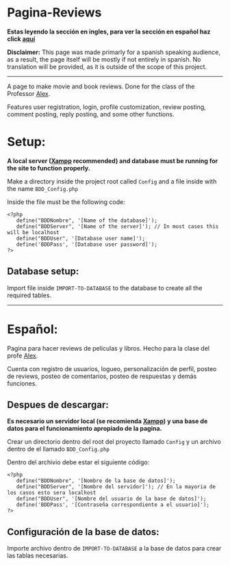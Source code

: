 # Pagina-Reviews

**Estas leyendo la sección en ingles, para ver la sección en español haz click [aquí](#español)**<br>

**Disclaimer:** This page was made primarly for a spanish speaking audience, as a result, the page itself will be mostly if not entirely in spanish. No translation will be provided, as it is outside of the scope of this project.
<hr>

A page to make movie and book reviews. Done for the class of the Professor [Alex](https://github.com/bloome-alex). <br>

Features user registration, login, profile customization, review posting, comment posting, reply posting, and some other functions.

# Setup:
**A local server ([Xampp](https://www.apachefriends.org/index.html) recommended) and database must be running for the site to function properly.**<br>

Make a directory inside the project root called <code>Config</code> and a file inside with the name <code>BDD_Config.php</code><br>

Inside the file must be the following code:

 ```
<?php 
    define("BDDNombre", '[Name of the database]'); 
    define("BDDServer", '[Name of the server]'); // In most cases this will be localhost
    define("BDDUser", '[Database user name]');
    define('BDDPass', '[Database user password]');
?> 
```

## Database setup:
Import file inside <code>IMPORT-TO-DATABASE</code> to the database to create all the required tables.

<hr>

# Español:

Pagina para hacer reviews de peliculas y libros. Hecho para la clase del profe [Alex](https://github.com/bloome-alex). <br>

Cuenta con registro de usuarios, logueo, personalización de perfil, posteo de reviews, posteo de comentarios, posteo de respuestas y demás funciones.

## Despues de descargar:
 **Es necesario un servidor local (se recomienda [Xampp](https://www.apachefriends.org/es/index.html)) y una base de datos para el funcionamiento apropiado de la pagina.**<br>
 
 Crear un directorio dentro del root del proyecto llamado <code>Config</code> y un archivo dentro de el llamado <code>BDD_Config.php</code><br>
 
 Dentro del archivio debe estar el siguiente código:
 
 ```
<?php 
    define("BDDNombre", '[Nombre de la base de datos]'); 
    define("BDDServer", '[Nombre del servidor]'); // En la mayoria de los casos esto sera localhost
    define("BDDUser", '[Nombre del usuario de la base de datos]');
    define('BDDPass', '[Contraseña correspondiente a el usuario]');
?> 
```

## Configuración de la base de datos:
Importe archivo dentro de  <code>IMPORT-TO-DATABASE</code> a la base de datos para crear las tablas necesarias.
